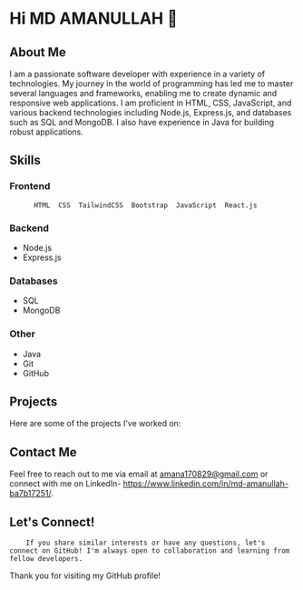 # Hi MD AMANULLAH 👋

## About Me
I am a passionate software developer with experience in a variety of technologies. My journey in the world of programming has led me to master several languages and frameworks, enabling me to create dynamic and responsive web applications. I am proficient in HTML, CSS, JavaScript, and various backend technologies including Node.js, Express.js, and databases such as SQL and MongoDB. I also have experience in Java for building robust applications.

## Skills

### Frontend
```
      HTML  CSS  TailwindCSS  Bootstrap  JavaScript  React.js
```




### Backend
- Node.js
- Express.js

### Databases
- SQL
- MongoDB

### Other
- Java
- Git
- GitHub

## Projects
Here are some of the projects I've worked on:
## Contact Me
Feel free to reach out to me via email at amana170829@gmail.com or connect with me on LinkedIn- https://www.linkedin.com/in/md-amanullah-ba7b17251/.

## Let's Connect!
```
    If you share similar interests or have any questions, let's connect on GitHub! I'm always open to collaboration and learning from fellow developers.
```


Thank you for visiting my GitHub profile!
